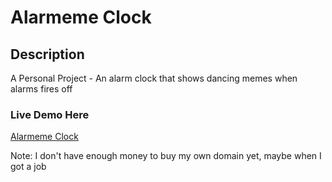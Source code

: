 # Alarmeme Clock

## Description

A Personal Project - An alarm clock that shows dancing memes when alarms fires off

### Live Demo Here

[Alarmeme Clock](https://alarmeme-clock.netlify.app/)

Note: I don't have enough money to buy my own domain yet, maybe when I got a job
